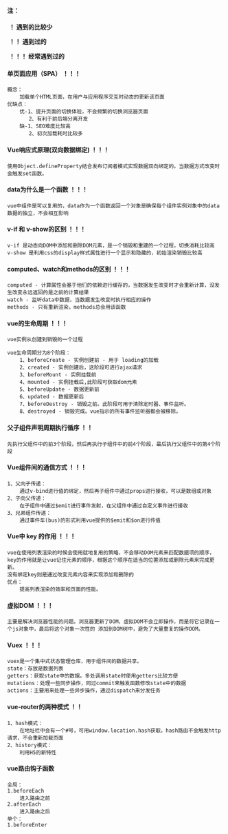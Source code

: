 #### 注：

​		**！ 	遇到的比较少**

​	  **！！	遇到过的**

​    **！！！   经常遇到过的**



#### 单页面应用（SPA）	！！！

```
概念：
	加载单个HTML页面，在用户与应用程序交互时动态的更新该页面
优缺点：
	优-1、提升页面的切换体验，不会频繁的切换浏览器页面
	   2、有利于前后端分离开发
	缺-1、SEO难度比较高
	   2、初次加载耗时比较多
```



#### Vue响应式原理(双向数据绑定) ！！！

```
使用Object.defineProperty结合发布订阅者模式实现数据双向绑定的。当数据方式改变时会触发set函数。
```

#### data为什么是一个函数	！！！

```
vue中组件是可以复用的，data作为一个函数返回一个对象是确保每个组件实例对象中的data数据的独立，不会相互影响
```

#### v-if 和 v-show的区别	！！！

```
v-if 是动态向DOM中添加和删除DOM元素，是一个销毁和重建的一个过程，切换消耗比较高
v-show 是利用css的display样式属性进行一个显示和隐藏的，初始渲染销毁比较高
```

#### computed、watch和methods的区别	！！！

```
computed - 计算属性会基于他们的依赖进行缓存的，当数据发生改变时才会重新计算，没发生改变永远返回的是之前的计算结果
watch - 监听data中数据，当数据发生改变时执行相应的操作
methods - 只有重新渲染，methods总会用该函数
```

#### vue的生命周期	！！！

```
vue实例从创建到销毁的一个过程

vue生命周期分为8个阶段：
	1、beforeCreate - 实例创建前 - 用于 loading的加载
	2、created - 实例创建后，这阶段可进行ajax请求
	3、beforeMount - 实例挂载前
	4、mounted - 实例挂载后,此阶段可获取dom元素
	5、beforeUpdate - 数据更新前
	6、updated - 数据更新后
	7、beforeDestroy - 销毁之前。此阶段可用于清除定时器、事件监听。
	8、destroyed - 销毁完成。vue指示的所有事件监听器都会被移除。
```

#### 父子组件声明周期执行循序	！！

```
先执行父组件中的前3个阶段，然后再执行子组件中的前4个阶段，最后执行父组件中的第4个阶段
```

#### Vue组件间的通信方式	！！！

```
1、父向子传递：
	通过v-bind进行值的绑定，然后再子组件中通过props进行接收，可以是数组或对象
2、子向父传递：
	在子组件中通过$emit进行事件发射，在父组件中通过自定义事件进行接收
3、兄弟组件传递：
	通过事件车(bus)的形式利用vue提供的$emit和$on进行传值
```

#### Vue中 key 的作用	！！！

```
vue在使用列表渲染的时候会使用就地复用的策略，不会移动DOM元素来匹配数据项的顺序，key的作用就是让vue记住元素的顺序，根据这个顺序在适当的位置添加或删除元素来完成更新。
没有绑定key则是通过改变元素内容来实现添加和删除的
优点：
	提高列表渲染的效率和页面的性能。
```

#### 虚拟DOM	！！！

```
主要是解决浏览器性能的问题。浏览器更新了DOM，虚拟DOM不会立即操作，而是将它记录在一个js对象中，最后将这个对象一次性的 添加到DOM树中，避免了大量重复的操作DOM。
```

#### Vuex	！！！

```
vuex是一个集中式状态管理仓库，用于组件间的数据共享。
state：存放是数据列表
getters：获取state中的数据。多处调用state时使用getters比较方便
mutations：处理一些同步操作，同过commit来触发函数修改state中的数据
actions：主要用来处理一些异步操作，通过dispatch来分发任务
```

#### vue-router的两种模式	！！

```
1、hash模式：
	在地址栏中会有一个#号，可用window.location.hash获取。hash路由不会触发http请求，不会重新加载页面
2、history模式：
	利用H5的新特性
```

#### vue路由钩子函数

```
全局：
1.beforeEach
	进入路由之前
2.afterEach
	进入路由之后
单个：
1.beforeEnter
```

